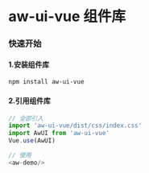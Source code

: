 # aw-ui-vue 组件库

### 快速开始

#### 1.安装组件库

```shell
npm install aw-ui-vue
```

#### 2.引用组件库

```js
// 全部引入
import 'aw-ui-vue/dist/css/index.css'
import AwUI from 'aw-ui-vue'
Vue.use(AwUI)

// 使用 
<aw-demo/>
```
